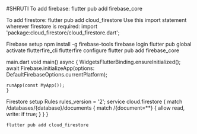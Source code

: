 #SHRUTI
To add firebase: flutter pub add firebase_core

To add firestore: flutter pub add cloud_firestore
Use this import statement wherever firestore is required: import 'package:cloud_firestore/cloud_firestore.dart';

Firebase setup
    npm install -g firebase-tools
    firebase login
    flutter pub global activate flutterfire_cli
    flutterfire configure
    flutter pub add firebase_core

main.dart
    void main() async {
    WidgetsFlutterBinding.ensureInitialized();
    await Firebase.initializeApp(options: DefaultFirebaseOptions.currentPlatform);

    runApp(const MyApp());
    }

Firestore setup
    Rules
        rules_version = '2';
        service cloud.firestore {
            match /databases/{database}/documents {
                match /{document=**} {
                    allow read, write: if true;
                }
            }
        }

    flutter pub add cloud_firestore